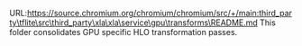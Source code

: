 URL:https://source.chromium.org/chromium/chromium/src/+/main:third_party\tflite\src\third_party\xla\xla\service\gpu\transforms\README.md
This folder consolidates GPU specific HLO transformation passes.